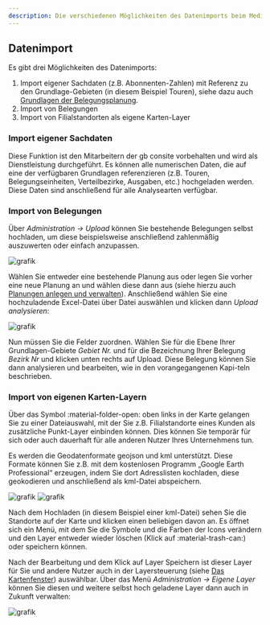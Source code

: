 ```yaml
---
description: Die verschiedenen Möglichkeiten des Datenimports beim Mediaplaner
---
```


## Datenimport

Es gibt drei Möglichkeiten des Datenimports:

1.	Import eigener Sachdaten (z.B. Abonnenten-Zahlen) mit Referenz zu den Grundlage-Gebieten (in diesem Beispiel Touren), siehe dazu auch [Grundlagen der Belegungsplanung](https://www.geospot.de/handbuch/grundlagen-planungen-mediaplaner/#grundlagen-der-belegungsplanung).
2.	Import von Belegungen
3.	Import von Filialstandorten als eigene Karten-Layer

### Import eigener Sachdaten

Diese Funktion ist den Mitarbeitern der gb consite vorbehalten und wird als Dienstleistung durchgeführt. Es können alle numerischen Daten, die auf eine der verfügbaren Grundlagen referenzieren (z.B. Touren, Belegungseinheiten, Verteilbezirke, Ausgaben, etc.) hochgeladen werden.
Diese Daten sind anschließend für alle Analysearten verfügbar.

### Import von Belegungen

Über *Administration -> Upload* können Sie bestehende Belegungen selbst hochladen, um diese beispielsweise anschließend zahlenmäßig auszuwerten oder einfach anzupassen.

![grafik](https://user-images.githubusercontent.com/99329016/230027882-c3c65518-87a1-4e31-b0a4-31b3b75e35ab.png)

Wählen Sie entweder eine bestehende Planung aus oder legen Sie vorher eine neue Planung an und wählen diese dann aus (siehe hierzu auch [Planungen anlegen und verwalten](https://www.geospot.de/handbuch/grundlagen-planungen-mediaplaner/#planungen-anlegen-und-verwalten)).
Anschließend wählen Sie eine hochzuladende Excel-Datei über Datei auswählen und klicken dann *Upload analysieren*:

![grafik](https://user-images.githubusercontent.com/99329016/230027997-17d4762a-a033-4072-be97-53337f489b02.png)

Nun müssen Sie die Felder zuordnen. Wählen Sie für die Ebene Ihrer Grundlagen-Gebiete *Gebiet Nr.* und für die Bezeichnung Ihrer Belegung *Bezirk Nr* und klicken unten rechts auf Upload. Diese Belegung können Sie dann analysieren und bearbeiten, wie in den vorangegangenen Kapi-teln beschrieben.


### Import von eigenen Karten-Layern

Über das Symbol :material-folder-open: oben links in der Karte gelangen Sie zu einer Dateiauswahl, mit der Sie z.B. Filialstandorte eines Kunden als zusätzliche Punkt-Layer einbinden können. Dies können Sie temporär für sich oder auch dauerhaft für alle anderen Nutzer Ihres Unternehmens tun.

Es werden die Geodatenformate geojson und kml unterstützt. Diese Formate können Sie z.B. mit dem kostenlosen Programm „Google Earth Professional“ erzeugen, indem Sie dort Adresslisten kochladen, diese geokodieren und anschließend als kml-Datei abspeichern.

![grafik](https://user-images.githubusercontent.com/99329016/230028371-c7c9469b-7d5f-45f6-a9ce-f9719e5605f1.png)
![grafik](https://user-images.githubusercontent.com/99329016/230028389-45fe3520-10d7-4a3e-a2c1-ad2eba76f70a.png)


Nach dem Hochladen (in diesem Beispiel einer kml-Datei) sehen Sie die Standorte auf der Karte und klicken einen beliebigen davon an.
Es öffnet sich ein Menü, mit dem Sie die Symbole und die Farben der Icons verändern und den Layer entweder wieder löschen (Klick auf :material-trash-can:) oder speichern können.

Nach der Bearbeitung und dem Klick auf Layer Speichern ist dieser Layer für Sie und andere Nutzer auch in der Layersteuerung (siehe [Das Kartenfenster](https://www.geospot.de/handbuch/aufbau-mediaplaner/#das-kartenfenster)) auswählbar.
Über das Menü *Administration -> Eigene Layer* können Sie diesen und weitere selbst hoch geladene Layer dann auch in Zukunft verwalten:

 ![grafik](https://user-images.githubusercontent.com/99329016/230028520-52213041-6ed2-4876-b8d6-68f21706809c.png)

